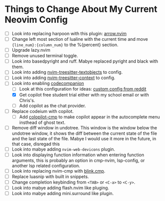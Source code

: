# Things to Change About My Current Neovim Config
- [ ] Look into replacing harpoon with this plugin: [arrow.nvim](https://github.com/otavioschwanck/arrow.nvim)
- [ ] Change left most section of lualine with the current time and move `{line_num}:{column_num}` to the %{percent} section.
- [ ] Upgrade lazy.nvim
- [ ] Remove unused terminal toggle.
- [ ] Look into basedpyright and ruff. Mabye replaced pyright and black with them.
- [ ] Look into adding [nvim-treesitter-textobjects](https://github.com/nvim-treesitter/nvim-treesitter-textobjects) to config.
- [ ] Look into adding [nvim-treesitter-context](https://github.com/nvim-treesitter/nvim-treesitter-context) to config.
- [ ] Look into enabling [codecompanion](https://github.com/olimorris/codecompanion.nvim/tree/main)
    - [ ] Look at this configuration for ideas: [custom config from reddit](https://github.com/oca159/lazyvim/blob/main/lua/plugins/codecompanion.lua)
    - [x] Get copilot free student trial either with my school email or with Chris's.
    - [ ] Add copilot as the chat provider.
- [ ] Replace codeium with copilot.
    - [ ] Add [colopilot-cmp](https://github.com/zbirenbaum/copilot-cmp) to make copilot appear in the autocomplete menu insthead of ghost text.
- [ ] Remove diff window in undotree. This window is the window below the undotree window, it shows the diff between the current state of the file and the last state of the file. Mabye I would use it more in the future, in that case, disregad this
- [ ] Look into mabye adding `nvim-web-devicons` plugin.
- [ ] Look into displaying function information when entering function arguments, this is probably an option in cmp-nvim, lsp-config, or another lsp related configuration.
- [ ] Look into replacing nvim-cmp with [blink.cmp](https://github.com/Saghen/blink.cmp).
- [ ] Replace luasnip with built in snippets.
- [ ] Change completion keybinding from `<TAB>` or `<C-a>` to `<C-y>`.
- [ ] Look into mabye adding flash.nvim like pluging.
- [ ] Look into mabye adding mini.surround like plugin.
